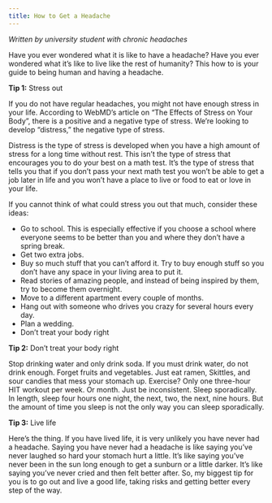 ```yaml
---
title: How to Get a Headache
---
```

*Written by  university student with chronic headaches*

Have you ever wondered what it is like to have a headache? Have you ever wondered what it’s like to live like the rest of humanity? This how to is your guide to being human and having a headache.

**Tip 1:** Stress out

If you do not have regular headaches, you might not have enough stress in your life. According to WebMD’s article on “The Effects of Stress on Your Body”, there is a positive and a negative type of stress. We’re looking to develop “distress,” the negative type of stress. 

Distress is the type of stress is developed when you have a high amount of stress for a long time without rest. This isn’t the type of stress that encourages you to do your best on a math test. It’s the type of stress that tells you that if you don’t pass your next math test you won’t be able to get a job later in life and you won’t have a place to live or food to eat or love in your life.

If you cannot think of what could stress you out that much, consider these ideas:

 - Go to school. This is especially effective if you choose a school where everyone seems to be better than you and where they don’t have a spring break.
 - Get two extra jobs.
 - Buy so much stuff that you can’t afford it. Try to buy enough stuff so you don’t have any space in your living area to put it.
 - Read stories of amazing people, and instead of being inspired by them, try to become them overnight.
 - Move to a different apartment every couple of months. 
 - Hang out with someone who drives you crazy for several hours every day.
 - Plan a wedding.
 - Don’t treat your body right

**Tip 2:** Don’t treat your body right

Stop drinking water and only drink soda. If you must drink water, do not drink enough. Forget fruits and vegetables. Just eat ramen, Skittles, and sour candies that mess your stomach up. Exercise? Only one three-hour HIT workout per week. Or month. Just be inconsistent. Sleep sporadically. In length, sleep four hours one night, the next, two, the next, nine hours. But the amount of time you sleep is not the only way you can sleep sporadically.

**Tip 3:** Live life

Here’s the thing. If you have lived life, it is very unlikely you have never had a headache. Saying you have never had a headache is like saying you’ve never laughed so hard your stomach hurt a little. It’s like saying you’ve never been in the sun long enough to get a sunburn or a little darker. It’s like saying you’ve never cried and then felt better after. So, my biggest tip for you is to go out and live a good life, taking risks and getting better every step of the way.

